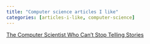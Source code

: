 ```yaml
---
title: "Computer science articles I like"
categories: [articles-i-like, computer-science]
---
```


[The Computer Scientist Who Can’t Stop Telling Stories]( https://www.quantamagazine.org/computer-scientist-donald-knuth-cant-stop-telling-stories-20200416/ )
